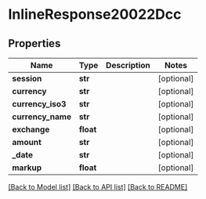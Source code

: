 # InlineResponse20022Dcc

## Properties
Name | Type | Description | Notes
------------ | ------------- | ------------- | -------------
**session** | **str** |  | [optional] 
**currency** | **str** |  | [optional] 
**currency_iso3** | **str** |  | [optional] 
**currency_name** | **str** |  | [optional] 
**exchange** | **float** |  | [optional] 
**amount** | **str** |  | [optional] 
**_date** | **str** |  | [optional] 
**markup** | **float** |  | [optional] 

[[Back to Model list]](../README.md#documentation-for-models) [[Back to API list]](../README.md#documentation-for-api-endpoints) [[Back to README]](../README.md)

